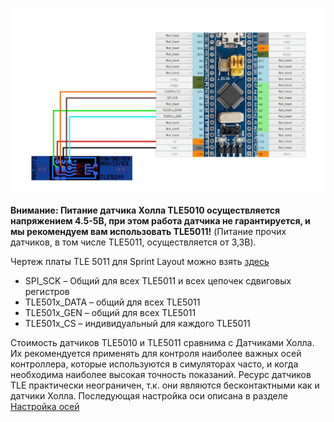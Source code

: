 ![](https://github.com/FreeJoy-Team/FreeJoyConfigurator/blob/master/images/rus_guide/A1.1.jpg)
 
**Внимание: Питание датчика Холла TLE5010 осуществляется напряжением 4.5-5В, при этом работа датчика не гарантируется, и мы рекомендуем вам использовать TLE5011!** (Питание прочих датчиков, в том числе TLE5011, осуществляется от 3,3В).

Чертеж платы TLE 5011 для Sprint Layout можно взять [здесь](https://github.com/FreeJoy-Team/FreeJoyConfigurator/blob/master/third_party/)
* SPI_SCK – Общий для всех TLE5011 и всех цепочек сдвиговых регистров
* TLE501x_DATA – общий для всех TLE5011
* TLE501x_GEN – общий для всех TLE5011
* TLE501x_CS – индивидуальный для каждого TLE5011

Стоимость датчиков TLE5010 и TLE5011 сравнима с Датчиками Холла. Их рекомендуется применять для контроля наиболее важных осей контроллера, которые используются в симуляторах часто, и когда необходима наиболее высокая точность показаний. Ресурс датчиков TLE практически неограничен, т.к. они являются бесконтактными как и датчики Холла. Последующая настройка оси описана в разделе [Настройка осей](https://github.com/FreeJoy-Team/FreeJoyConfigurator/wiki/Настройка-осей)